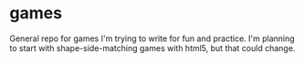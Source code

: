 games
=====

General repo for games I'm trying to write for fun and practice. I'm planning to start with shape-side-matching games with html5, but that could change.
